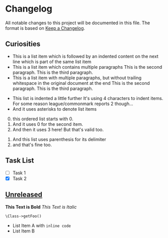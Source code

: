 # Changelog

All notable changes to this project will be documented in this file.
The format is based on [Keep a Changelog](https://keepachangelog.com/en/1.0.0/).

## Curiosities

- This is a list item which is followed by an indented content on the next line
  which is part of the same list item
- This is a list item which contains multiple paragraphs
  This is the second paragraph.
  This is the third paragraph.
- This is a list item with multiple paragraphs, but without trailing whitespace in the original document at the end
  This is the second paragraph.
  This is the third paragraph.

* This list is indented a little further
  It's using 4 characters to indent items. For some reason league/commonmark reports 2 though...
* And it uses asterisks to denote list items

0. this ordered list starts with 0.
0. And it uses 0 for the second item.
3. And then it uses 3 here! But that's valid too.

1) And this list uses parenthesis for its delimiter
2) and that's fine too.

## Task List

- [ ] Task 1
- [x] Task 2

## [Unreleased](https://github.com/olivierlacan/keep-a-changelog/compare/v1.0.0...HEAD)

**This Text is Bold**
*This Text is Italic*

`\Class->getFoo()`

- List Item A with `inline code`
- List Item B
